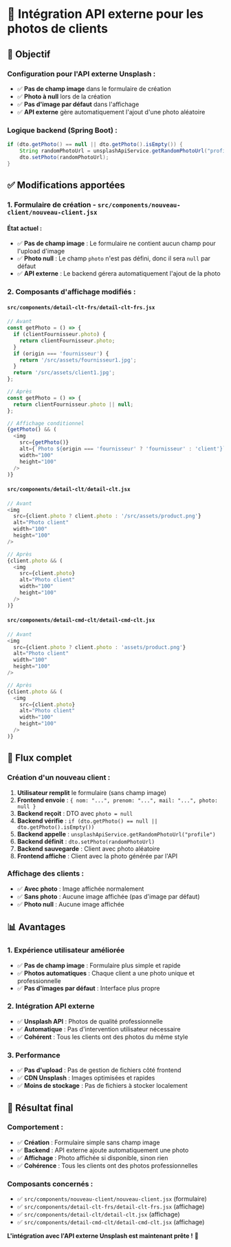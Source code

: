 # 📸 Intégration API externe pour les photos de clients

## 🎯 **Objectif**

### **Configuration pour l'API externe Unsplash :**
- ✅ **Pas de champ image** dans le formulaire de création
- ✅ **Photo à null** lors de la création
- ✅ **Pas d'image par défaut** dans l'affichage
- ✅ **API externe** gère automatiquement l'ajout d'une photo aléatoire

### **Logique backend (Spring Boot) :**
```java
if (dto.getPhoto() == null || dto.getPhoto().isEmpty()) {
    String randomPhotoUrl = unsplashApiService.getRandomPhotoUrl("profile");
    dto.setPhoto(randomPhotoUrl);
}
```

## ✅ **Modifications apportées**

### **1. Formulaire de création - `src/components/nouveau-client/nouveau-client.jsx`**

#### **État actuel :**
- ✅ **Pas de champ image** : Le formulaire ne contient aucun champ pour l'upload d'image
- ✅ **Photo null** : Le champ `photo` n'est pas défini, donc il sera `null` par défaut
- ✅ **API externe** : Le backend gérera automatiquement l'ajout de la photo

### **2. Composants d'affichage modifiés :**

#### **`src/components/detail-clt-frs/detail-clt-frs.jsx`**
```javascript
// Avant
const getPhoto = () => {
  if (clientFournisseur.photo) {
    return clientFournisseur.photo;
  }
  if (origin === 'fournisseur') {
    return '/src/assets/fournisseur1.jpg';
  }
  return '/src/assets/client1.jpg';
};

// Après
const getPhoto = () => {
  return clientFournisseur.photo || null;
};

// Affichage conditionnel
{getPhoto() && (
  <img 
    src={getPhoto()} 
    alt={`Photo ${origin === 'fournisseur' ? 'fournisseur' : 'client'}`}
    width="100" 
    height="100" 
  />
)}
```

#### **`src/components/detail-clt/detail-clt.jsx`**
```javascript
// Avant
<img 
  src={client.photo ? client.photo : '/src/assets/product.png'} 
  alt="Photo client"
  width="100" 
  height="100" 
/>

// Après
{client.photo && (
  <img 
    src={client.photo} 
    alt="Photo client"
    width="100" 
    height="100" 
  />
)}
```

#### **`src/components/detail-cmd-clt/detail-cmd-clt.jsx`**
```javascript
// Avant
<img 
  src={client.photo ? client.photo : 'assets/product.png'} 
  alt="Photo client"
  width="100" 
  height="100" 
/>

// Après
{client.photo && (
  <img 
    src={client.photo} 
    alt="Photo client"
    width="100" 
    height="100" 
  />
)}
```

## 🔄 **Flux complet**

### **Création d'un nouveau client :**
1. **Utilisateur remplit** le formulaire (sans champ image)
2. **Frontend envoie** : `{ nom: "...", prenom: "...", mail: "...", photo: null }`
3. **Backend reçoit** : DTO avec `photo = null`
4. **Backend vérifie** : `if (dto.getPhoto() == null || dto.getPhoto().isEmpty())`
5. **Backend appelle** : `unsplashApiService.getRandomPhotoUrl("profile")`
6. **Backend définit** : `dto.setPhoto(randomPhotoUrl)`
7. **Backend sauvegarde** : Client avec photo aléatoire
8. **Frontend affiche** : Client avec la photo générée par l'API

### **Affichage des clients :**
- ✅ **Avec photo** : Image affichée normalement
- ✅ **Sans photo** : Aucune image affichée (pas d'image par défaut)
- ✅ **Photo null** : Aucune image affichée

## 📊 **Avantages**

### **1. Expérience utilisateur améliorée**
- ✅ **Pas de champ image** : Formulaire plus simple et rapide
- ✅ **Photos automatiques** : Chaque client a une photo unique et professionnelle
- ✅ **Pas d'images par défaut** : Interface plus propre

### **2. Intégration API externe**
- ✅ **Unsplash API** : Photos de qualité professionnelle
- ✅ **Automatique** : Pas d'intervention utilisateur nécessaire
- ✅ **Cohérent** : Tous les clients ont des photos du même style

### **3. Performance**
- ✅ **Pas d'upload** : Pas de gestion de fichiers côté frontend
- ✅ **CDN Unsplash** : Images optimisées et rapides
- ✅ **Moins de stockage** : Pas de fichiers à stocker localement

## 🎯 **Résultat final**

### **Comportement :**
- ✅ **Création** : Formulaire simple sans champ image
- ✅ **Backend** : API externe ajoute automatiquement une photo
- ✅ **Affichage** : Photo affichée si disponible, sinon rien
- ✅ **Cohérence** : Tous les clients ont des photos professionnelles

### **Composants concernés :**
- ✅ `src/components/nouveau-client/nouveau-client.jsx` (formulaire)
- ✅ `src/components/detail-clt-frs/detail-clt-frs.jsx` (affichage)
- ✅ `src/components/detail-clt/detail-clt.jsx` (affichage)
- ✅ `src/components/detail-cmd-clt/detail-cmd-clt.jsx` (affichage)

**L'intégration avec l'API externe Unsplash est maintenant prête !** 🚀
